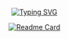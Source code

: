 <div align="center">

  [![Typing SVG](https://readme-typing-svg.demolab.com?font=Courier+New&size=30&duration=3500&pause=5000&color=F79A0C&center=true&width=435&lines=Florent's+GitHub)](https://git.io/typing-svg)

  [![Readme Card](https://github-readme-stats.vercel.app/api/pin/?username=elitewise&repo=url-checker&theme=tokyonight&border_radius=10)](https://github.com/EliteWise/url-checker)

  <!---[![Typing SVG](https://readme-typing-svg.demolab.com?font=Courier+New&duration=3500&pause=5000&color=F79A0C&center=true&width=435&lines=Current+Project+I'm+working+on%3A)](https://git.io/typing-svg)
  
  [![Top Langs](https://github-readme-stats.vercel.app/api/top-langs/?username=elitewise&layout=compact&theme=tokyonight&border_radius=10&langs_count=10&card_width=350)](https://github.com/EliteWise)
  
  [![Anurag's GitHub stats](https://github-readme-stats.vercel.app/api?username=elitewise&custom_title=GitHub&nbsp;Commits&#8205;&#8205;&#8205;&#8205;&#8205;&#8205;&#8205;&#8205;&#8205;&#8205;&#8205;&#8205;&#8205;&#8205;&#8205;&#8205;&#8205;&#8205;&#8205;&count_private=true&show_icons=true&theme=tokyonight&hide=contribs,prs,issues,stars&hide_rank=true&line_height=30&border_radius=10)](https://github.com/EliteWise)

   [![Ashutosh's github activity graph](https://activity-graph.herokuapp.com/graph?username=elitewise&theme=react-dark&radius=10&area=true&custom_title=Contribution%20Graph)](https://github.com/EliteWise) -->
  
  <!---<a href="https://github.com/EliteWise">
    <img src="https://skillicons.dev/icons?i=java,spring,py,nodejs,django,selenium,cs,bots" />
  </a> -->
  
</div>


